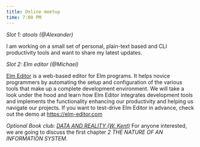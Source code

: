 ```yaml
---
title: Online meetup
time: 7:00 PM
---
```

*Slot 1: atools (@Alexander)*

I am working on a small set of personal, plain-text based and CLI productivity
tools and want to share my latest updates.

*Slot 2: Elm editor (@Michael)*

[Elm Editor](https://github.com/elm-fullstack/elm-fullstack/tree/main/implement/example-apps/elm-editor) is a web-based editor for Elm programs. It helps novice programmers by automating the setup and configuration of the various tools that make up a complete development environment.
We will take a look under the hood and learn how Elm Editor integrates development tools and implements the functionality enhancing our productivity and helping us navigate our projects.
If you want to test-drive Elm Editor in advance, check out the demo at https://elm-editor.com


*Optional Book club: [DATA AND REALITY (W. Kent)](https://www.google.com/search?q=data+and+reality)*
For anyone interested, we are going to discuss the first chapter *2 THE NATURE
OF AN INFORMATION SYSTEM*.
